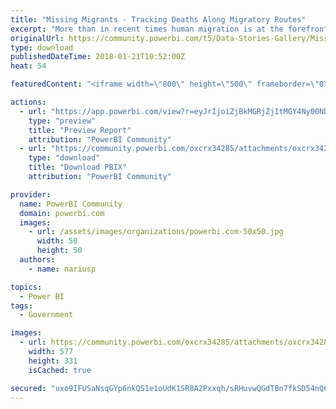 ```yaml
---
title: "Missing Migrants - Tracking Deaths Along Migratory Routes"
excerpt: "More than in recent times human migration is at the forefront of the news with wars in Syria, continuing strife in Afghanistan, the recent migrant"
originalUrl: https://community.powerbi.com/t5/Data-Stories-Gallery/Missing-Migrants-Tracking-Deaths-Along-Migratory-Routes/m-p/342271
type: download
publishedDateTime: 2018-01-21T10:52:00Z
heat: 54

featuredContent: "<iframe width=\"800\" height=\"500\" frameborder=\"0\" src=\"https://app.powerbi.com/view?r=eyJrIjoiZjBkMGRjZjItMGY4Ny00NDdlLWIxMWEtNDc5Y2E5OWNmZGM3IiwidCI6ImExMDU5ZDgxLTk4MDctNGEzMi05YjA5LWQwMmRhNjJjMGIyZCIsImMiOjh9\"></iframe>"

actions:
  - url: "https://app.powerbi.com/view?r=eyJrIjoiZjBkMGRjZjItMGY4Ny00NDdlLWIxMWEtNDc5Y2E5OWNmZGM3IiwidCI6ImExMDU5ZDgxLTk4MDctNGEzMi05YjA5LWQwMmRhNjJjMGIyZCIsImMiOjh9"
    type: "preview"
    title: "Preview Report"
    attribution: "PowerBI Community"
  - url: "https://community.powerbi.com/oxcrx34285/attachments/oxcrx34285/DataStoriesGallery/1502/5/Missing%20Migrants.pbix"
    type: "download"
    title: "Download PBIX"
    attribution: "PowerBI Community"

provider:
  name: PowerBI Community
  domain: powerbi.com
  images:
    - url: /assets/images/organizations/powerbi.com-50x50.jpg
      width: 50
      height: 50
  authors:
    - name: nariusp

topics:
  - Power BI
tags:
  - Government

images:
  - url: https://community.powerbi.com/oxcrx34285/attachments/oxcrx34285/DataStoriesGallery/1502/4/Icon-small.PNG
    width: 577
    height: 331
    isCached: true

secured: "uxo9IFUSaNsqGYp6nkQS1e1oUdK1SR8A2Pxxqh/sRHuvwQGdTBn7fkSD54nQ63KasvUDgGD4KyZDW/Jj5O9YGsrrhhapNSEaEk0LJSTPuksCkq2cU4Toi4CTopCzk4KUtgGE7vyMRzTHYFs0rqNS6n0h2eULOe+IHtKyoNvXsOc4FxRJzIYFQ+YISKXuTVOJkvsiktOeucA7K67xHXJWaK46PlF56LudgdKCXHkpoZXpfHyRY0elGXzCY/WlYpsDtlp0kyaXPBbUhZkG+8rzcNTLTzxXnJxdjNkpM7jiVfPmrPulTdSOgqmhn7XmsiT+6X2kuOmn/slS6KUrzlO4KIvW2j7MJIOn3mK1jFTRpz2m2HTAPqym2V7sKJKuChn6aCTOMK3LmSxJepejNS0XwqRgWpqeNDOM6wcUFS18qxI=;v4TF8Bhm8vXRTuw229USaA=="
---
```


